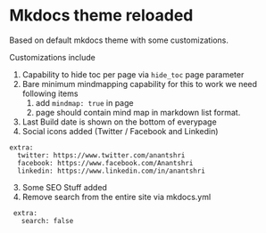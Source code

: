 # Mkdocs theme reloaded

Based on default mkdocs theme with some customizations.

Customizations include

1. Capability to hide toc per page via ```hide_toc``` page parameter
1. Bare minimum mindmapping capability
    for this to work we need following items
    1. add ```mindmap: true``` in page
    1. page should contain mind map in markdown list format.
1. Last Build date is shown on the bottom of everypage
2. Social icons added (Twitter / Facebook and Linkedin)
```
extra:
  twitter: https://www.twitter.com/anantshri
  facebook: https://www.facebook.com/Anantshri
  linkedin: https://www.linkedin.com/in/anantshri
```
3. Some SEO Stuff added
1. Remove search from the entire site via mkdocs.yml
```
 extra:
   search: false
``` 
